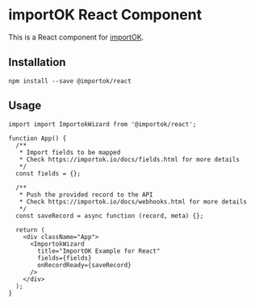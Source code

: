 # importOK React Component

This is a React component for [importOK](https://importok.io/).

## Installation

```
npm install --save @importok/react
```

## Usage

```react
import import ImportokWizard from '@importok/react';

function App() {
  /**
   * Import fields to be mapped
   * Check https://importok.io/docs/fields.html for more details
   */
  const fields = {};

  /**
   * Push the provided record to the API
   * Check https://importok.io/docs/webhooks.html for more details
   */
  const saveRecord = async function (record, meta) {};

  return (
    <div className="App">
      <ImportokWizard
        title="ImportOK Example for React"
        fields={fields}
        onRecordReady={saveRecord}
      />
    </div>
  );
}

```
